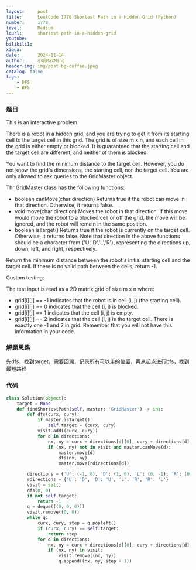 ```yaml
---
layout:     post
title:      LeetCode 1778 Shortest Path in a Hidden Grid (Python)
number:     1778
level:      Medium
lcurl:      shortest-path-in-a-hidden-grid
youtube:    
bilibili1:  
xigua:      
date:       2024-11-14
author:     小明MaxMing
header-img: img/post-bg-coffee.jpeg
catalog: false
tags:
    - DFS
    - BFS
---
```


### 题目

This is an interactive problem.

There is a robot in a hidden grid, and you are trying to get it from its starting cell to the target cell in this grid. The grid is of size m x n, and each cell in the grid is either empty or blocked. It is guaranteed that the starting cell and the target cell are different, and neither of them is blocked.

You want to find the minimum distance to the target cell. However, you do not know the grid's dimensions, the starting cell, nor the target cell. You are only allowed to ask queries to the GridMaster object.

Thr GridMaster class has the following functions:

- boolean canMove(char direction) Returns true if the robot can move in that direction. Otherwise, it returns false.
- void move(char direction) Moves the robot in that direction. If this move would move the robot to a blocked cell or off the grid, the move will be ignored, and the robot will remain in the same position.
- boolean isTarget() Returns true if the robot is currently on the target cell. Otherwise, it returns false.
Note that direction in the above functions should be a character from {'U','D','L','R'}, representing the directions up, down, left, and right, respectively.

Return the minimum distance between the robot's initial starting cell and the target cell. If there is no valid path between the cells, return -1.

Custom testing:

The test input is read as a 2D matrix grid of size m x n where:

- grid[i][j] == -1 indicates that the robot is in cell (i, j) (the starting cell).
- grid[i][j] == 0 indicates that the cell (i, j) is blocked.
- grid[i][j] == 1 indicates that the cell (i, j) is empty.
- grid[i][j] == 2 indicates that the cell (i, j) is the target cell.
There is exactly one -1 and 2 in grid. Remember that you will not have this information in your code.

### 解题思路

先dfs，找到target，需要回溯，记录所有可以走的位置，再从起点进行bfs，找到最短路径

### 代码
```python
class Solution(object):
    target = None
    def findShortestPath(self, master: 'GridMaster') -> int:
        def dfs(curx, cury):
            if master.isTarget():
                self.target = (curx, cury)
            visit.add((curx, cury))
            for d in directions:
                nx, ny = curx + directions[d][0], cury + directions[d][1]
                if (nx, ny) not in visit and master.canMove(d):
                    master.move(d)
                    dfs(nx, ny)
                    master.move(rdirections[d])

        directions = {'U': (-1, 0), 'D': (1, 0), 'L': (0, -1), 'R': (0, 1)}
        rdirections = {'U': 'D', 'D': 'U', 'L': 'R', 'R': 'L'}
        visit = set()
        dfs(0, 0)
        if not self.target:
            return -1
        q = deque([(0, 0, 0)])
        visit.remove((0, 0))
        while q:
            curx, cury, step = q.popleft()
            if (curx, cury) == self.target:
                return step            
            for d in directions:
                nx, ny = curx + directions[d][0], cury + directions[d][1]
                if (nx, ny) in visit:
                    visit.remove((nx, ny))
                    q.append((nx, ny, step + 1))

```
